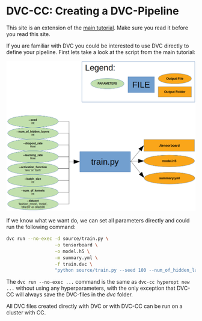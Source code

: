 # DVC-CC: Creating a DVC-Pipeline

This site is an extension of the [main tutorial](Get_Started.md). Make sure you read it before you read this site.

If you are familiar with DVC you could be interested to use DVC directly to define your pipeline. First lets take a 
look at the script from the main tutorial:

<img src="get_started_pipeline.png" alt="drawing" width="800"/>

If we know what we want do, we can set all parameters directly and could run the following command: 
```bash
dvc run --no-exec -d source/train.py \
                  -o tensorboard \
                  -o model.h5 \
                  -m summary.yml \
                  -f train.dvc \
                  "python source/train.py --seed 100 --num_of_hidden_layers 3 --num_of_kernels 128 --dropout_rate 0.1 --learning_rate 0.01 --activation_function relu --batch_size 512 --epochs 1000 --dataset mnist"
```

The `dvc run --no-exec ...` command is the same as `dvc-cc hyperopt new ...` without using any hyperparameters, with
the only exception that DVC-CC will always save the DVC-files in the *dvc* folder.

All DVC files created directly with DVC or with DVC-CC can be run on a cluster with CC.